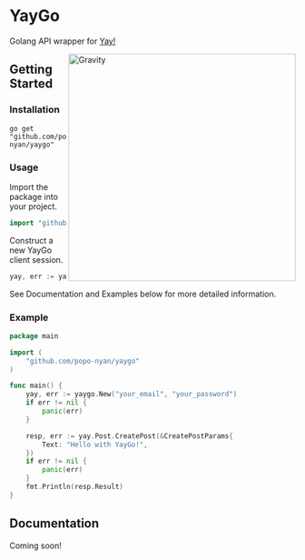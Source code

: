 # YayGo

Golang API wrapper for [Yay!](https://yay.space)

<img align="right" alt="Gravity" src="https://github.com/user-attachments/assets/8e9c4c9c-47e2-43a2-9006-8846356f4f02" width="400">

## Getting Started

### Installation

```sh-session
go get "github.com/popo-nyan/yaygo"
```

### Usage

Import the package into your project.

```go
import "github.com/popo-nyan/yaygo"
```

Construct a new YayGo client session.

```go
yay, err := yaygo.New("your_email", "your_password")
```

See Documentation and Examples below for more detailed information.

### Example

```go
package main

import (
    "github.com/popo-nyan/yaygo"
)

func main() {
    yay, err := yaygo.New("your_email", "your_password")
    if err != nil {
        panic(err)
    }

    resp, err := yay.Post.CreatePost(&CreatePostParams{
        Text: "Hello with YayGo!",
    })
    if err != nil {
        panic(err)
    }
    fmt.Println(resp.Result)
}
```

## Documentation

Coming soon!
